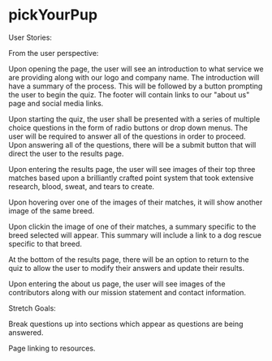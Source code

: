 # pickYourPup

User Stories:

From the user perspective:

Upon opening the page, the user will see an introduction to what service we are providing along with our logo and company name. The introduction will have a summary of the process. This will be followed by a button prompting the user to begin the quiz. The footer will contain links to our "about us" page and social media links.

Upon starting the quiz, the user shall be presented with a series of multiple choice questions in the form of radio buttons or drop down menus. The user will be required to answer all of the questions in order to proceed. Upon answering all of the questions, there will be a submit button that will direct the user to the results page.

Upon entering the results page, the user will see images of their top three matches based upon a brilliantly crafted point system that took extensive research, blood, sweat, and tears to create. 

Upon hovering over one of the images of their matches, it will show another image of the same breed.

Upon clickin the image of one of their matches, a summary specific to the breed selected will appear. This summary will include a link to a dog rescue specific to that breed.

At the bottom of the results page, there will be an option to return to the quiz to allow the user to modify their answers and update their results.

Upon entering the about us page, the user will see images of the contributors along with our mission statement and contact information.


Stretch Goals:

Break questions up into sections which appear as questions are being answered.

Page linking to resources.
